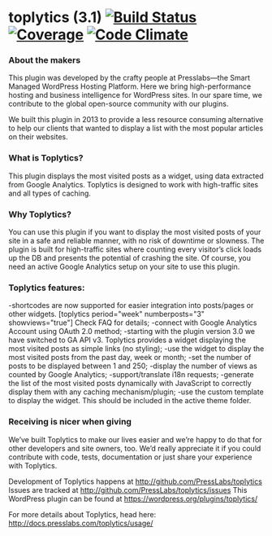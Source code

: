 toplytics (3.1) [![Build Status](https://travis-ci.org/PressLabs/toplytics.svg)](https://travis-ci.org/PressLabs/toplytics) [![Coverage](https://codeclimate.com/github/PressLabs/toplytics/coverage.png)](https://codeclimate.com/github/PressLabs/toplytics) [![Code Climate](https://codeclimate.com/github/PressLabs/toplytics.png)](https://codeclimate.com/github/PressLabs/toplytics)
=========

### About the makers
This plugin was developed by the crafty people at Presslabs—the Smart Managed WordPress Hosting Platform. Here we bring high-performance hosting and business intelligence for WordPress sites. In our spare time, we contribute to the global open-source community with our plugins.

We built this plugin in 2013 to provide a less resource consuming alternative to help our clients that wanted to display a list with the most popular articles on their websites.

### What is Toplytics?
This plugin displays the most visited posts as a widget, using data extracted from Google Analytics. Toplytics is designed to work with high-traffic sites and all types of caching. 

### Why Toplytics?
You can use this plugin if you want to display the most visited posts of your site in a safe and reliable manner, with no risk of downtime or slowness. The plugin is built for high-traffic sites where counting every visitor’s click loads up the DB and presents the potential of crashing the site. Of course, you need an active Google Analytics setup on your site to use this plugin.

### Toplytics features:
-shortcodes are now supported for easier integration into posts/pages or other widgets. [toplytics period="week" numberposts="3" showviews="true"] Check FAQ for details;
-connect with Google Analytics Account using OAuth 2.0 method;
-starting with the plugin version 3.0 we have switched to GA API v3. Toplytics
provides a widget displaying the most visited posts as simple links (no styling);
-use the widget to display the most visited posts from the past day, week or month;
-set the number of posts to be displayed between 1 and 250;
-display the number of views as counted by Google Analytics;
-support/translate i18n requests;
-generate the list of the most visited posts dynamically with JavaScript to correctly display them with any caching mechanism/plugin;
-use the custom template to display the widget. This should be included in the active theme folder.

### Receiving is nicer when giving
We’ve built Toplytics to make our lives easier and we’re happy to do that for other developers and site owners, too. We’d really appreciate it if you could contribute with code, tests, documentation or just share your experience with Toplytics.

Development of Toplytics happens at http://github.com/PressLabs/toplytics 
Issues are tracked at http://github.com/PressLabs/toplytics/issues 
This WordPress plugin can be found at https://wordpress.org/plugins/toplytics/  

For more details about Toplytics, head here: http://docs.presslabs.com/toplytics/usage/  
